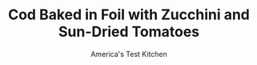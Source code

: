 ---
layout: ../../layouts/MarkdownPostLayout.astro
title: Cod Baked in Foil with Zucchini and Sun-Dried Tomatoes
author: America's Test Kitchen
pubDate: 2023-03-15
description: "For an impressive presentation and easy cleanup, bake your fish—and vegetables—in a foil packet."
image_url: https://res.cloudinary.com/hksqkdlah/image/upload/ar_1:1,c_fill,dpr_2.0,f_auto,fl_lossy.progressive.strip_profile,g_faces:auto,q_auto:low,w_344/SFS_CodBakedInFoilZucchiniSunDriedTomatoes_40_rh7z7z
tags: ["Main Courses","Fish & Seafood","Vegetables","Weeknight"]
calories: 2017
protein: 34
carbohydrates: 26
fats: 28
fiber: 4
ingredients: ["1 pound extra-small, Yukon Gold potatoes","1/2 cup minced, oil-packed sun-dried tomatoes, plus 3 tablespoons sun-dried tomato oil, divided","3/4 teaspoon, table salt, divided","1/2 teaspoon, pepper, divided","2 , zucchini, sliced into ½-inch-thick rounds","1 , shallot, halved and sliced thin","1/2 cup, frozen peas","4 (6-ounce), skinless cod fillets, 1 to 1½ inches thick","2 tablespoons, chopped fresh basil",", Lemon wedges"]
serves: 4
time: "30 minutes"
instructions: ["Adjust oven rack to lowest position and heat oven to 450 degrees. Line rimmed baking sheet with aluminum foil. Toss potatoes, 1 tablespoon oil, ¼ teaspoon salt, and ¼ teaspoon pepper together on prepared sheet and arrange around perimeter of sheet. Roast until potatoes start to brown, about 10 minutes.","While potatoes roast, cut eight 12-inch squares of foil. Place 4 squares on counter. Divide zucchini, shallot, and peas evenly among centers of squares, leaving 2½-inch border. Sprinkle cod with remaining ½ teaspoon salt and remaining ¼ teaspoon pepper. Place fillets on top of vegetables. Top fillets with tomatoes and drizzle with remaining 2 tablespoons oil.","Place remaining 4 squares of foil on top of each fillet. Pinch and fold top and bottom edges of foil together to create sealed packet. Transfer packets to center of sheet with potatoes. Bake until fish flakes apart when gently prodded with paring knife and registers 140 degrees, about 15 minutes. Sprinkle cod and vegetables with basil and serve with lemon wedges."]
nutrition: ["1497 mg Potassium, K","466 mg Phosphorus, P","67 mg Calcium, Ca","2 mg Iron, Fe","105 mg Magnesium, Mg","561 mg Sodium, Na","1 mg Zinc, Zn","28 g Total lipid (fat)","5 mg Niacin","17 g Fatty acids, total monounsaturated","8 g Fatty acids, total polyunsaturated","46 mg Vitamin C, total ascorbic acid","1 µg Vitamin D (D2 + D3)","73 mg Cholesterol","2 g Fatty acids, total saturated","4 g Fiber, total dietary","66 µg Folate, food","4 g Sugars, total","36 µg Vitamin K (phylloquinone)","343 g Water","26 g Carbohydrate, by difference","66 µg Folate, DFE","34 g Protein","5 mg Vitamin E (alpha-tocopherol)","1 µg Vitamin B-12","51 µg Vitamin A, RAE","504 kcal Energy","2017 calories"]
notes: "Use extra-small Yukon Gold potatoes measuring 1 inch or less in diameter. If you can find only larger potatoes, cut them in half."
---